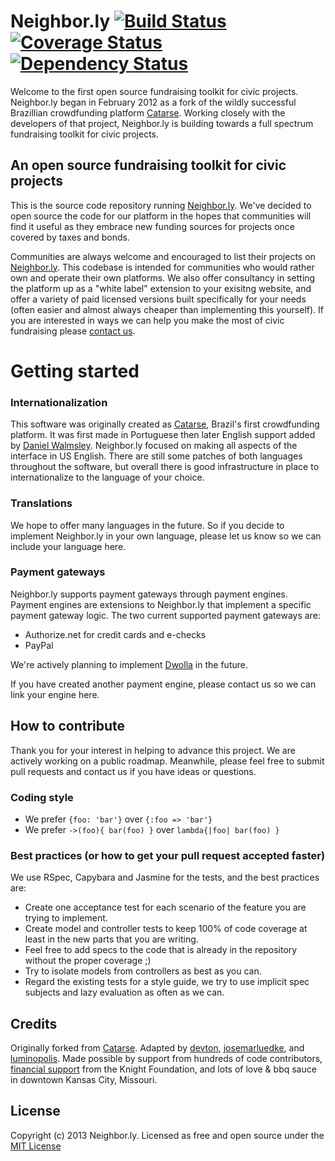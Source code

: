 # Neighbor.ly [![Build Status](https://secure.travis-ci.org/luminopolis/neighborly.png?branch=master)](https://travis-ci.org/luminopolis/neighborly) [![Coverage Status](https://coveralls.io/repos/luminopolis/neighborly/badge.png?branch=master)](https://coveralls.io/r/luminopolis/neighborly) [![Dependency Status](https://gemnasium.com/luminopolis/neighborly.png)](https://gemnasium.com/luminopolis/neighborly)

Welcome to the first open source fundraising toolkit for civic projects. Neighbor.ly began in February 2012 as a fork of the wildly successful Brazillian crowdfunding platform [Catarse](https://github.com/catarse/catarse). Working closely with the developers of that project, Neighbor.ly is building towards a full spectrum fundraising toolkit for civic projects.

## An open source fundraising toolkit for civic projects

This is the source code repository running [Neighbor.ly](http://neighbor.ly). We've decided to open source the code for our platform in the hopes that communities will find it useful as they embrace new funding sources for projects once covered by taxes and bonds.

Communities are always welcome and encouraged to list their projects on [Neighbor.ly](http://neighbor.ly). This codebase is intended for communities who would rather own and operate their own platforms. We also offer consultancy in setting the platform up as a "white label" extension to your exisitng website, and offer a variety of paid licensed versions built specifically for your needs (often easier and almost always cheaper than implementing this yourself). If you are interested in ways we can help you make the most of civic fundraising please [contact us](http://neighbor.ly).


# Getting started

### Internationalization

This software was originally created as [Catarse](https://github.com/catarse/catarse), Brazil's first crowdfunding platform.
It was first made in Portuguese then later English support added by [Daniel Walmsley](http://purpose.com). Neighbor.ly focused on making all aspects of the interface in US English. There are still some patches of both languages throughout the software, but overall there is good infrastructure in place to internationalize to the language of your choice.

### Translations

We hope to offer many languages in the future. So if you decide to implement Neighbor.ly in your own language, please let us know so we can include your language here.

### Payment gateways

Neighbor.ly supports payment gateways through payment engines. Payment engines are extensions to Neighbor.ly that implement a specific payment gateway logic.
The two current supported payment gateways are:
* Authorize.net for credit cards and e-checks
* PayPal

We're actively planning to implement [Dwolla](http://dwolla.com) in the future.

If you have created another payment engine, please contact us so we can link your engine here.



## How to contribute

Thank you for your interest in helping to advance this project. We are actively working on a public roadmap. Meanwhile, please feel free to submit pull requests and contact us if you have ideas or questions.

### Coding style

* We prefer `{foo: 'bar'}` over `{:foo => 'bar'}`
* We prefer `->(foo){ bar(foo) }` over `lambda{|foo| bar(foo) }`

### Best practices (or how to get your pull request accepted faster)

We use RSpec, Capybara and Jasmine for the tests, and the best practices are:
* Create one acceptance test for each scenario of the feature you are trying to implement.
* Create model and controller tests to keep 100% of code coverage at least in the new parts that you are writing.
* Feel free to add specs to the code that is already in the repository without the proper coverage ;)
* Try to isolate models from controllers as best as you can.
* Regard the existing tests for a style guide, we try to use implicit spec subjects and lazy evaluation as often as we can.


## Credits

Originally forked from [Catarse](https://github.com/catarse/catarse).
Adapted by [devton](https://github.com/devton), [josemarluedke](https://github.com/josemarluedke), and [luminopolis](https://github.com/luminopolis). Made possible by support from hundreds of code contributors, [financial support](http://www.knightfoundation.org/press-room/press-release/neighborly-expands-crowdfunding-service-civic-proj/) from the Knight Foundation, and lots of love & bbq sauce in downtown Kansas City, Missouri.

## License

Copyright (c) 2013 Neighbor.ly. Licensed as free and open source under the [MIT License](MIT-LICENSE)
